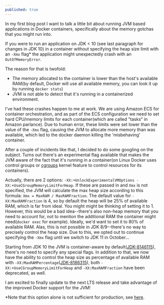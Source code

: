 ```yaml
---
published: true
---
```

In my first blog post I want to talk a little bit about running JVM based applications in Docker containers, specifically about the memory gotchas that you might run into.

If you were to run an application on JDK < 10 (see last paragraph for changes in JDK 10) in a container without specifying the heap size limit with an `-Xmx` flag* the application might unexpectedly crash with an `OutOfMemoryError`. 

The reason for that is twofold:
- The memory allocated to the container is lower than the host's available RAM(by default, Docker will use all available memory, you can look it up by running `docker stats`)
- JVM is not able to detect that it's running in a containerized environment.

I've had these crashes happen to me at work. We are using Amazon ECS for container orchestration, and as part of the ECS configuration we need to set hard CPU/memory limits for each container(which are called "tasks" in Amazon parlance). Due to human error, these limits were set lower than the value of the `-Xmx` flag, causing the JVM to allocate more memory than was available, which led to the docker daemon killing the 'misbehaving' container.

After a couple of incidents like that, I decided to do some googling on the subject. Turns out there's an experimental flag available that makes the JVM aware of the fact that it's running in a container(on Linux Docker uses control groups or [cgroups](https://sysadmincasts.com/episodes/14-introduction-to-linux-control-groups-cgroups) kernel feature to control resources for its containers). 

Actually, there are 2 options: `-XX:+UnlockExperimentalVMOptions -XX:+UseCGroupMemoryLimitForHeap`. If these are passed in and `Xmx` is not specified, the JVM will calculate the max heap size according to this formula: `Xmx = MaxRAM / MaxRAMFraction`. The default value for `-XX:MaxRAMFraction` is 4, so by default the heap will be 25% of available RAM, which is far from ideal. You might might be thinking of setting it to 1. However, this would be a bad idea--there's also non-heap memory that you need to account for, not to mention the additional RAM the container might need(`docker exec` for example). Ideally, we'd want to set it to 80% of available RAM. Alas, this is not possible in JDK 8/9--there's no way to precisely control the heap size. Due to this, we opted out to continue specifying the `-Xmx` flag until we switch to JDK 11 in October...

Starting from JDK 10 the JVM is container-aware by default([JDK-8146115](https://bugs.openjdk.java.net/browse/JDK-8146115)), there's no need to specify any special flags. In addition to that, we now have the ability to control the heap size as percentage of available RAM with `-XX:MaxRAMPercentage`([JDK-8186315](https://bugs.openjdk.java.net/browse/JDK-8186315)), both `-XX:+UseCGroupMemoryLimitForHeap` and `-XX:MaxRAMFraction` have been deprecated, as well.

I am excited to finally update to the next LTS release and take advantage of the improved Docker support for the JVM!

*Note that this option alone is not sufficient for production, see [here](https://medium.com/@matt_rasband/dockerizing-a-spring-boot-application-6ec9b9b41faf).
